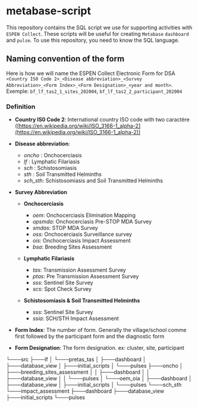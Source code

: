 # metabase-script
This repository contains the SQL script we use for supporting activities with `ESPEN Collect`. These scripts will be useful for creating `Metabase` `dashboard` and `pulse`. To use this repository, you need to know the SQL language.

## Naming convention of the form
Here is how we will name the ESPEN Collect Electronic Form for DSA
`<Country IS0 Code 2>_<Disease abbreviation>_<Survey Abbreviation>_<Form Index>_<Form Designation>_<year and month>`. Exemple: `bf_lf_tas2_1_sites_202004`, `bf_lf_tas2_2_participant_202004`

### Definition
- **Country IS0 Code 2**: International country ISO code with two caractère ([https://en.wikipedia.org/wiki/ISO_3166-1_alpha-2](https://en.wikipedia.org/wiki/ISO_3166-1_alpha-2))
- **Disease abbreviation**:
  - *oncho* : Onchocerciasis
  - *lf* : Lymphatic Filariasis
  - *sch* : Schistosomiasis
  - *sth* : Soil Transmitted Helminths
  - *sch_sth*: Schistosomiasis and Soil Transmitted Helminths

- **Survey Abbreviation**
  - **Onchocerciasis**
    - *oem*: Onchocerciasis Elimination Mapping
    - *opsmda*: Onchocerciasis Pre-STOP MDA Survey
    - *smdas*: STOP MDA Survey
    - *oss*: Onchocerciasis Surveillance survey
    - *ois*:  Onchocerciasis Impact Assessment
    - *bsa*: Breeding Sites Assessment
  
  - **Lymphatic Filariasis**
    - *tas*: Transmission Assessment Survey
    - *ptas*: Pre Transmission Assessment Survey
    - *sss*: Sentinel Site Survey
    - *scs*: Spot Check Survey
  
  - **Schistosomiasis & Soil Transmitted Helminths**
    - *sss*: Sentinel Site Survey
    - *ssia*:  SCH/STH Impact Assessment

- **Form Index**: The number of form. Generally the village/school comme first followed by the participant form and the diagnostic form

- **Form Designation**: The form designation. ex: cluster, site, participant

└───src
    ├───lf
    │   └───pretas_tas
    │       ├───dashboard
    │       ├───database_view
    │       ├───initial_scripts
    │       └───pulses
    ├───oncho
    │   ├───breeding_sites_assessment
    │   │   ├───dashboard
    │   │   ├───database_view
    │   │   └───pulses
    │   └───oem_oia
    │       ├───dashboard
    │       ├───database_view
    │       ├───initial_scripts
    │       └───pulses
    └───sch_sth
        └───impact_assessment
            ├───dashboard
            ├───database_view
            ├───initial_scripts
            └───pulses

